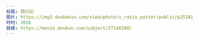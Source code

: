 ```yaml
---
标题: 西行纪
图片: https://img3.doubanio.com/view/photo/s_ratio_poster/public/p2528170177.jpg
时时: 2018
链接: https://movie.douban.com/subject/27148208/
---
```


